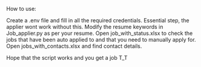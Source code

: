 How to use:


Create a .env file and fill in all the required credentials. Essential step, the applier wont work without this.
Modify the resume keywords in Job_applier.py as per your resume.
Open job_with_status.xlsx to check the jobs that have been auto applied to and that you need to manually apply for.
Open jobs_with_contacts.xlsx and find contact details.


Hope that the script works and you get a job T_T
